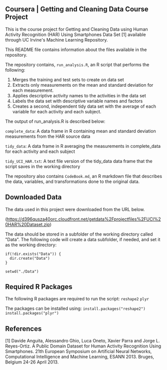 ## Coursera | Getting and Cleaning Data Course Project

This is the course project for Getting and Cleaning Data using Human Activity
Recognition (HAR) Using Smartphones Data Set [1] available through UC Irvine's 
Machine Learning Repository.

This README file contains information about the files available in the 
repository.

The repository contains, `run_analysis.R`, an R script that performs the
following:

1. Merges the training and test sets to create on data set
2. Extracts only measurements on the mean and standard deviation for each
   measurement.
3. Applies descriptive activity names to the activities in the data set
4. Labels the data set with descriptive variable names and factors
5. Creates a second, independent tidy data set with the average of each variable 
   for each activity and each subject.

The output of run_analysis.R is described below:

  `complete_data`: A data frame in R containing mean and standard deviation 
                   measurements from the HAR source data 

  `tidy_data`: A data frame in R averaging the measurements in complete_data
               for each activity and each subject
                 
  `tidy_UCI_HAR.txt`: A text file version of the tidy_data data frame that the 
                      script saves in the working directory
                    

The repository also contains `CodeBook.md`, an R markdown file that describes 
the data, variables, and transformations done to the original data.

## Downloaded Data

The data used in this project were downloaded from the URL below.

(https://d396qusza40orc.cloudfront.net/getdata%2Fprojectfiles%2FUCI%20HAR%20Dataset.zip)

The data should be stored in a subfolder of the working directory called "Data". 
The following code will create a data subfolder, if needed, and set it as the working directory:

```{r}
if(!dir.exists("Data")) {
  dir.create("Data")
}
```

```{r}
setwd("./Data")
```

## Required R Packages

The following R packages are required to run the script: `reshape2` `plyr`

The packages can be installed using: `install.packages("reshape2")`
                                     `install.packages("plyr")`
                                     
## References

[1] Davide Anguita, Alessandro Ghio, Luca Oneto, Xavier Parra and Jorge L. 
Reyes-Ortiz. A Public Domain Dataset for Human Activity Recognition Using 
Smartphones. 21th European Symposium on Artificial Neural Networks, Computational 
Intelligence and Machine Learning, ESANN 2013. Bruges, Belgium 24-26 April 2013.